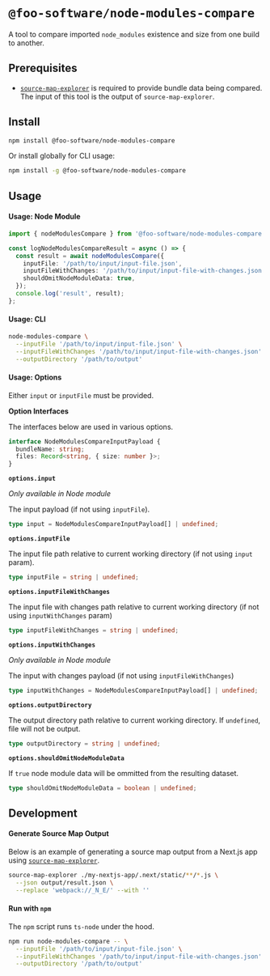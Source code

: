 # `@foo-software/node-modules-compare`

A tool to compare imported `node_modules` existence and size from one build to another.

## Prerequisites

- [`source-map-explorer`](https://github.com/danvk/source-map-explorer) is required to provide bundle data being compared. The input of this tool is the output of `source-map-explorer`.

## Install

```bash
npm install @foo-software/node-modules-compare
```

Or install globally for CLI usage:

```bash
npm install -g @foo-software/node-modules-compare
```

## Usage

#### Usage: Node Module

```typescript
import { nodeModulesCompare } from '@foo-software/node-modules-compare';

const logNodeModulesCompareResult = async () => {
  const result = await nodeModulesCompare({
    inputFile: '/path/to/input/input-file.json',
    inputFileWithChanges: '/path/to/input/input-file-with-changes.json',
    shouldOmitNodeModuleData: true,
  });
  console.log('result', result);
};
```

#### Usage: CLI

```bash
node-modules-compare \
  --inputFile '/path/to/input/input-file.json' \
  --inputFileWithChanges '/path/to/input/input-file-with-changes.json' \
  --outputDirectory '/path/to/output'
```

#### Usage: Options

Either `input` or `inputFile` must be provided.

**Option Interfaces**

The interfaces below are used in various options.

```typescript
interface NodeModulesCompareInputPayload {
  bundleName: string;
  files: Record<string, { size: number }>;
}
```

**`options.input`**

*Only available in Node module*

The input payload (if not using `inputFile`).

```typescript
type input = NodeModulesCompareInputPayload[] | undefined;
```

**`options.inputFile`**

The input file path relative to current working directory (if not using `input` param).

```typescript
type inputFile = string | undefined;
```

**`options.inputFileWithChanges`**

The input file with changes path relative to current working directory (if not using `inputWithChanges` param)

```typescript
type inputFileWithChanges = string | undefined;
```

**`options.inputWithChanges`**

*Only available in Node module*

The input with changes payload (if not using `inputFileWithChanges`)

```typescript
type inputWithChanges = NodeModulesCompareInputPayload[] | undefined;
```

**`options.outputDirectory`**

The output directory path relative to current working directory. If `undefined`, file will not be output.

```typescript
type outputDirectory = string | undefined;
```

**`options.shouldOmitNodeModuleData`**

If `true` node module data will be ommitted from the resulting dataset.

```typescript
type shouldOmitNodeModuleData = boolean | undefined;
```

## Development

#### Generate Source Map Output

Below is an example of generating a source map output from a Next.js app using [`source-map-explorer`](https://github.com/danvk/source-map-explorer).

```bash
source-map-explorer ./my-nextjs-app/.next/static/**/*.js \
  --json output/result.json \
  --replace 'webpack://_N_E/' --with ''
```

#### Run with `npm`

The `npm` script runs `ts-node` under the hood.

```bash
npm run node-modules-compare -- \
  --inputFile '/path/to/input/input-file.json' \
  --inputFileWithChanges '/path/to/input/input-file-with-changes.json' \
  --outputDirectory '/path/to/output'
```
